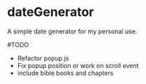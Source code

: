 # dateGenerator
A simple date generator for my personal use.

#TODO
- Refactor popup.js
- Fix popup position or work on scroll event
- include bible books and chapters

